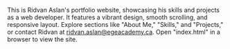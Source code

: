 This is Ridvan Aslan's portfolio website, showcasing his skills and projects as a web developer. It features a vibrant design, smooth scrolling, and responsive layout. Explore sections like "About Me," "Skills," and "Projects," or contact Ridvan at ridvan.aslan@egeacademy.ca. Open "index.html" in a browser to view the site.
